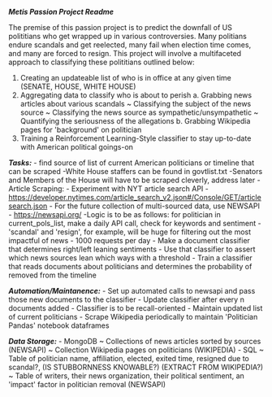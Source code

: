 ***Metis Passion Project Readme***

The premise of this passion project is to predict the downfall of US polititians who get wrapped up in various controversies. Many politians endure scandals and get reelected, many fail when election time comes, and many are forced to resign. This project will involve a multifaceted approach to classifying these polititians outlined below:

1. Creating an updateable list of who is in office at any given time (SENATE, HOUSE, WHITE HOUSE)
2. Aggregating data to classify who is about to perish
    a. Grabbing news articles about various scandals
        ~ Classifying the subject of the news source
        ~ Classifying the news source as sympathetic/unsympathetic
        ~ Quantifying the seriousness of the allegations
    b. Grabbing Wikipedia pages for 'background' on politician
3. Training a Reinforcement Learning-Style classifier to stay up-to-date with American political goings-on

***Tasks:***
    - find source of list of current American politicians or timeline that can be scraped
        -White House staffers can be found in govtlist.txt
        -Senators and Members of the House will have to be scraped cleverly, address later 
    - Article Scraping:
        - Experiment with NYT article search API
        - https://developer.nytimes.com/article_search_v2.json#/Console/GET/articlesearch.json
        - For the future collection of multi-sourced data, use NEWSAPI
        - https://newsapi.org/
        -Logic is to be as follows: for politician in current_pols_list, make a daily API call, check for keywords and sentiment
            - 'scandal' and 'resign', for example, will be huge for filtering out the most impactful of news
            - 1000 requests per day
    - Make a document classifier that determines right/left leaning sentiments
    - Use that classifier to assert which news sources lean which ways with a threshold
    - Train a classifier that reads documents about politicians and determines the probability of removed from the timeline
    
***Automation/Maintanence:***
    - Set up automated calls to newsapi and pass those new documents to the classifier
    - Update classifier after every n documents added
        - Classifier is to be recall-oriented
    - Maintain updated list of current politicians
        - Scrape Wikipedia periodically to maintain 'Politician Pandas' notebook dataframes
    
***Data Storage:***
    - MongoDB
        ~ Collections of news articles sorted by sources  (NEWSAPI)
        ~ Collection Wikipedia pages on politicians  (WIKIPEDIA)
    - SQL
        ~ Table of politician name, affiliation, elected, exited time, resigned due to scandal?, (IS STUBBORNNESS KNOWABLE?) (EXTRACT FROM WIKIPEDIA?)
        ~ Table of writers, their news organization, their political sentiment, an 'impact' factor in politician removal (NEWSAPI)
